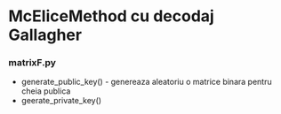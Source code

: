 # McEliceMethod cu decodaj Gallagher

### matrixF.py
- generate_public_key() - genereaza aleatoriu o matrice binara pentru cheia publica
- geerate_private_key() 
         
